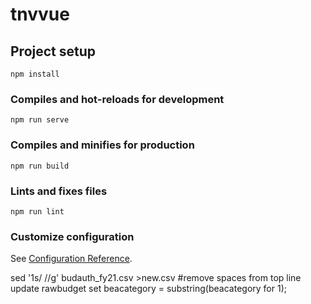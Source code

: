 # tnvvue

## Project setup
```
npm install
```

### Compiles and hot-reloads for development
```
npm run serve
```

### Compiles and minifies for production
```
npm run build
```

### Lints and fixes files
```
npm run lint
```

### Customize configuration
See [Configuration Reference](https://cli.vuejs.org/config/).

sed '1s/ //g' budauth_fy21.csv >new.csv     #remove spaces from top line
update rawbudget set beacategory = substring(beacategory for 1);


